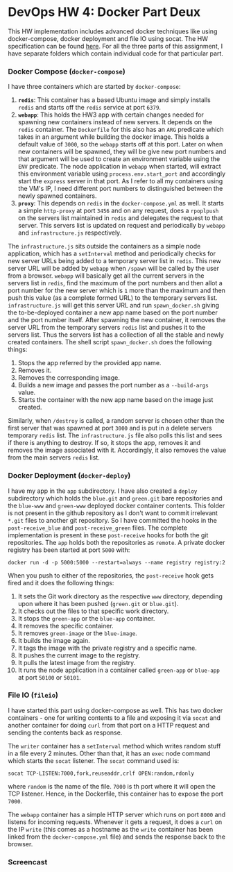# DevOps HW 4: Docker Part Deux

This HW implementation includes advanced docker techniques like using docker-compose, docker deployment and file IO using socat. The HW specification can be found [here](https://github.com/CSC-DevOps/Course/blob/master/HW/HW4.md). For all the three parts of this assignment, I have separate folders which contain individual code for that particular part. 

### Docker Compose (`docker-compose`)

I have three containers which are started by `docker-compose`:

1. **`redis`**: This container has a based Ubuntu image and simply installs `redis` and starts off the `redis` service at port `6379`. 
2. **`webapp`**: This holds the HW3 app with certain changes needed for spawning new containers instead of new servers. It depends on the `redis` container. The `Dockerfile` for this also has an `ARG` predicate which takes in an argument while building the docker image. This holds a default value of `3000`, so the `webapp` starts off at this port. Later on when new containers will be spawned, they will be give new port numbers and that argument will be used to create an environment variable using the `ENV` predicate. The node application in `webapp` when started, will extract this environment variable using `process.env.start_port` and accordingly start the `express` server in that port. As I refer to all my containers using the VM's IP, I need different port numbers to distinguished between the newly spawned containers. 
3. **`proxy`**: This depends on `redis` in the `docker-compose.yml` as well. It starts a simple `http-proxy` at port `3456` and on any request, does a `rpoplpush` on the servers list maintained in `redis` and delegates the request to that server. This servers list is updated on request and periodically by `webapp` and `infrastructure.js` respectively. 

The `infrastructure.js` sits outside the containers as a simple node application, which has a `setInterval` method and periodically checks for new server URLs being added to a temporary server list in `redis`. This new server URL will be added by `webapp` when `/spawn` will be called by the user from a browser. `webapp` will basically get all the current servers in the servers list in `redis`, find the maximum of the port numbers and then allot a port number for the new server which is `1` more than the maximum and then push this value (as a complete formed URL) to the temporary servers list. `infrastructure.js` will get this server URL and run `spawn_docker.sh` giving the to-be-deployed container a new app name based on the port number and the port number itself. After spawning the new container, it removes the server URL from the temporary servers `redis` list and pushes it to the servers list. Thus the servers list has a collection of all the stable and newly created containers. The shell script `spawn_docker.sh` does the following things:

1. Stops the app referred by the provided app name.
2. Removes it. 
3. Removes the corresponding image. 
4. Builds a new image and passes the port number as a `--build-args` value.
5. Starts the container with the new app name based on the image just created. 

Similarly, when `/destroy` is called, a random server is chosen other than the first server that was spawned at port `3000` and is put in a delete servers temporary `redis` list. The `infrastructure.js` file also polls this list and sees if there is anything to destroy. If so, it stops the app, removes it and removes the image associated with it. Accordingly, it also removes the value from the main servers `redis` list.    

### Docker Deployment (`docker-deploy`)

I have my app in the `app` subdirectory. I have also created a `deploy` subdirectory which holds the `blue.git` and `green.git` bare repositories and the `blue-www` and `green-www` deployed docker container contents. This folder is not present in the github repository as I don't want to commit irrelevant `*.git` files to another git repository. So I have committed the hooks in the `post-receive_blue` and `post-receive_green` files. The complete implementation is present in these `post-receive` hooks for both the git repositories. The `app` holds both the repositories as `remote`. A private docker registry has been started at port `5000` with:
```
docker run -d -p 5000:5000 --restart=always --name registry registry:2
```
When you push to either of the repositories, the `post-receive` hook gets fired and it does the following things:

1. It sets the Git work directory as the respective `www` directory, depending upon where it has been pushed (`green.git` or `blue.git`). 
2. It checks out the files to that specific work directory. 
3. It stops the `green-app` or the `blue-app` container.
4. It removes the specific container.
5. It removes `green-image` or the `blue-image`.
6. It builds the image again. 
7. It tags the image with the private registry and a specific name.
8. It pushes the current image to the registry.
9. It pulls the latest image from the registry. 
10. It runs the node application in a container called `green-app` or `blue-app` at port `50100` or `50101`.        

### File IO (`fileio`)

I have started this part using docker-compose as well. This has two docker containers - one for writing contents to a file and exposing it via `socat` and another container for doing `curl` from that port on a HTTP request and sending the contents back as response. 

The `writer` container has a `setInterval` method which writes random stuff in a file every 2 minutes. Other than that, it has an `exec` node command which starts the `socat` listener. The `socat` command used is:
```
socat TCP-LISTEN:7000,fork,reuseaddr,crlf OPEN:random,rdonly
``` 
where `random` is the name of the file. `7000` is th port where it will open the TCP listener. Hence, in the Dockerfile, this container has to expose the port `7000`.

The `webapp` container has a simple HTTP server which runs on port `8000` and listens for incoming requests. Whenever it gets a request, it does a `curl` on the IP `write` (this comes as a hostname as the `write` container has been linked from the `docker-compose.yml` file) and sends the response back to the browser.

### Screencast
